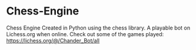 # Chess-Engine
Chess Engine Created in Python using the chess library. A playable bot on Lichess.org when online. Check out some of the games played: https://lichess.org/@/Chander_Bot/all

